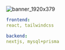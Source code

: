 ![banner_1920x379](https://user-images.githubusercontent.com/38843229/199560629-add1c81c-4169-423d-a7b5-c13449fd78d3.png)

```yaml
frontend: 
react, tailwindcss

backend: 
nextjs, mysql+prisma
```
